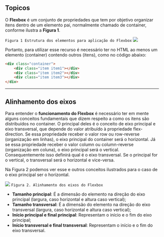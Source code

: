 ## Topicos

O **Flexbox** é um conjunto de propriedades que tem por objetivo organizar itens dentro de um elemento pai, normalmente chamado de container, conforme ilustra a **Figura 1**.

`Figura 1 Estrutura dos elementos para aplicação do Flexbox`
![](https://arquivo.devmedia.com.br/artigos/Fernando_gaspar/flex/estrutura_elementos.png)

Portanto, para utilizar esse recurso é necessário ter no HTML ao menos um elemento (container) contendo outros (itens), como no código abaixo:

```html
<div class="container">
	<div class="item item1"></div>
	<div class="item item2"></div>
	<div class="item item3"></div>
</div>
```

---

## Alinhamento dos eixos

Para entender o **funcionamento do Flexbox** é necessário ter em mente alguns conceitos fundamentais que dizem respeito a como os itens são distribuídos no container. O principal deles é o conceito de eixo principal e eixo transversal, que depende do valor atribuído à propriedade flex-direction. Se essa propriedade receber o valor row ou row-reverse (organização em linhas), o eixo principal do container será o horizontal. Já se essa propriedade receber o valor column ou column-reverse (organização em coluna), o eixo principal será o vertical. Consequentemente isso definirá qual é o eixo transversal. Se o principal for o vertical, o transversal será o horizontal e vice-versa.

Na Figura 2 podemos ver esse e outros conceitos ilustrados para o caso de o eixo principal ser o horizontal.

![](https://arquivo.devmedia.com.br/artigos/Fernando_gaspar/flex/alinhamento.png)
`Figura 2. Alinhamento dos eixos do Flexbox`

-   **Tamanho principal**: É a dimensão do elemento na direção do eixo principal (largura, caso horizontal e altura caso vertical);
-   **Tamanho transversal**: É a dimensão do elemento na direção do eixo transversal (largura, caso horizontal e altura caso vertical);
-   **Início principal e final principal**: Representam o início e o fim do eixo principal;
-   **Início transversal e final transversal**: Representam o início e o fim do eixo transversal.

